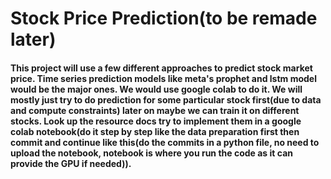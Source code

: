 # Stock Price Prediction(to be remade later)

#### This project will use a few different approaches to predict stock market price. Time series prediction models like meta's prophet and lstm model would be the major ones. We would use google colab to do it. We will mostly just try to do prediction for some particular stock first(due to data and compute constraints) later on maybe we can train it on different stocks. Look up the resource docs try to implement them in a google colab notebook(do it step by step like the data preparation first then commit and continue like this(do the commits in a python file, no need to upload the notebook, notebook is where you run the code as it can provide the GPU if needed)). 
